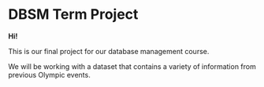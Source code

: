 # DBSM Term Project 
**Hi!** 

This is our final project for our database management course. 

We will be working with a dataset that contains a variety of information from previous Olympic events. 

